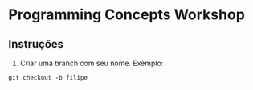 # Programming Concepts Workshop

## Instruções
1. Criar uma branch com seu nome. Exemplo:

```
git checkout -b filipe
```
